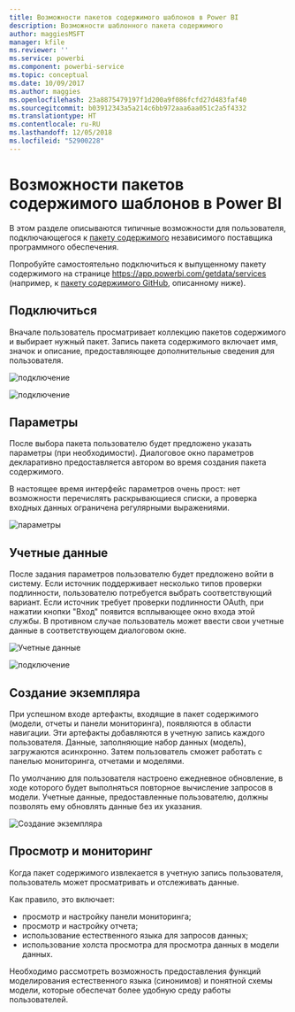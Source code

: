 ```yaml
---
title: Возможности пакетов содержимого шаблонов в Power BI
description: Возможности шаблонного пакета содержимого
author: maggiesMSFT
manager: kfile
ms.reviewer: ''
ms.service: powerbi
ms.component: powerbi-service
ms.topic: conceptual
ms.date: 10/09/2017
ms.author: maggies
ms.openlocfilehash: 23a8875479197f1d200a9f086fcfd27d483faf40
ms.sourcegitcommit: b03912343a5a214c6bb972aaa6aa051c2a5f4332
ms.translationtype: HT
ms.contentlocale: ru-RU
ms.lasthandoff: 12/05/2018
ms.locfileid: "52900228"
---
```

# <a name="template-content-pack-experiences-in-power-bi"></a>Возможности пакетов содержимого шаблонов в Power BI
В этом разделе описываются типичные возможности для пользователя, подключающегося к [пакету содержимого](service-connect-to-services.md) независимого поставщика программного обеспечения.

Попробуйте самостоятельно подключиться к выпущенному пакету содержимого на странице https://app.powerbi.com/getdata/services (например, к [пакету содержимого GitHub](https://app.powerbi.com/getdata/services/github), описанному ниже).

## <a name="connect"></a>Подключиться
Вначале пользователь просматривает коллекцию пакетов содержимого и выбирает нужный пакет. Запись пакета содержимого включает имя, значок и описание, предоставляющее дополнительные сведения для пользователя.

![подключение](media/template-content-pack-experience/github_data.png)

![подключение](media/template-content-pack-experience/github_connect.png)

## <a name="parameters"></a>Параметры
После выбора пакета пользователю будет предложено указать параметры (при необходимости). Диалоговое окно параметров декларативно предоставляется автором во время создания пакета содержимого.

В настоящее время интерфейс параметров очень прост: нет возможности перечислять раскрывающиеся списки, а проверка входных данных ограничена регулярными выражениями.

![параметры](media/template-content-pack-experience/github_params.png)

## <a name="credentials"></a>Учетные данные
После задания параметров пользователю будет предложено войти в систему.  Если источник поддерживает несколько типов проверки подлинности, пользователю потребуется выбрать соответствующий вариант. Если источник требует проверки подлинности OAuth, при нажатии кнопки "Вход" появится всплывающее окно входа этой службы.  В противном случае пользователь может ввести свои учетные данные в соответствующем диалоговом окне.

![Учетные данные](media/template-content-pack-experience/github_login.png)

![подключение](media/template-content-pack-experience/github_creds2.png)

## <a name="instantiation"></a>Создание экземпляра
При успешном входе артефакты, входящие в пакет содержимого (модели, отчеты и панели мониторинга), появляются в области навигации.  Эти артефакты добавляются в учетную запись каждого пользователя.  Данные, заполняющие набор данных (модель), загружаются асинхронно.  Затем пользователь сможет работать с панелью мониторинга, отчетами и моделями.

По умолчанию для пользователя настроено ежедневное обновление, в ходе которого будет выполняться повторное вычисление запросов в модели.  Учетные данные, предоставленные пользователю, должны позволять ему обновлять данные без их указания.

![Создание экземпляра](media/template-content-pack-experience/github_dashboard.png)

## <a name="exploration-and-monitoring"></a>Просмотр и мониторинг
Когда пакет содержимого извлекается в учетную запись пользователя, пользователь может просматривать и отслеживать данные.

Как правило, это включает:

* просмотр и настройку панели мониторинга;
* просмотр и настройку отчета;
* использование естественного языка для запросов данных;
* использование холста просмотра для просмотра данных в модели данных.

Необходимо рассмотреть возможность предоставления функций моделирования естественного языка (синонимов) и понятной схемы модели, которые обеспечат более удобную среду работы пользователей.

